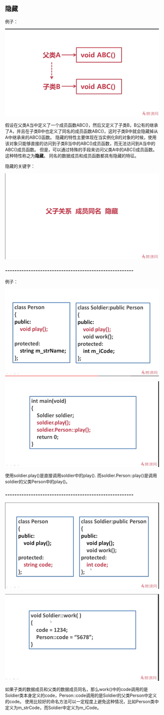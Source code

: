 ## 隐藏
例子：

![](./图1.png)

假设在父类A当中定义了一个成员函数ABC()，然后又定义了子类B，B公有的继承了A，并且在子类B中也定义了同名的成员函数ABC()，这时子类B中就会隐藏掉从A中继承来的ABC()函数。
隐藏的特性主要体现在当实例化B的对象的时候，使用该对象只能够直接的访问到子类B当中的ABC()成员函数，而无法访问到A当中的ABC()成员函数。
但是，可以通过特殊的手段来访问父类A中的ABC()成员函数。这种特性称之为**隐藏**。
同名的数据成员和成员函数都具有隐藏的特征。

隐藏的关键字：

![](./图2.png)

### -------------------------------------------------------
例子：

![](./图3.png)

![](./图4.png)

使用soldier.play()是直接调用soldier中的play().
而soldier.Person::play()是调用soldier的父类Person中的play()。

### -------------------------------------------------------

![](./图5.png)

![](./图6.png)

如果子类的数据成员和父类的数据成员同名，那么work()中的code调用的是Soldier类本身定义的code，Person::code调用的是Soldier的父类Person中定义的code。
使用比较好的命名方法可以一定程度上避免这种情况，比如Person类中定义为m_strCode，而Soldier中定义为m_iCode。